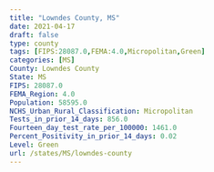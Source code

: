 ```yaml
---
title: "Lowndes County, MS"
date: 2021-04-17
draft: false
type: county
tags: [FIPS:28087.0,FEMA:4.0,Micropolitan,Green]
categories: [MS]
County: Lowndes County
State: MS
FIPS: 28087.0
FEMA_Region: 4.0
Population: 58595.0
NCHS_Urban_Rural_Classification: Micropolitan
Tests_in_prior_14_days: 856.0
Fourteen_day_test_rate_per_100000: 1461.0
Percent_Positivity_in_prior_14_days: 0.02
Level: Green
url: /states/MS/lowndes-county
---
```



